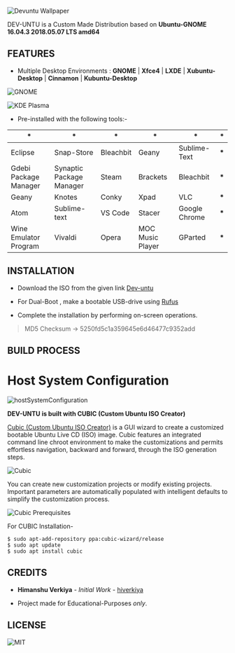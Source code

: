 ![Devuntu Wallpaper](https://github.com/hiverkiya/Dev-untu/blob/master/images/Devuntu.jpg)

DEV-UNTU is a Custom Made Distribution based on **Ubuntu-GNOME 16.04.3
2018.05.07 LTS amd64**

## FEATURES

- Multiple Desktop Environments : **GNOME** | **Xfce4** | **LXDE** |
  **Xubuntu-Desktop** | **Cinnamon** | **Kubuntu-Desktop**

![GNOME](https://github.com/hiverkiya/Dev-untu/blob/master/images/GNOME.png)

![KDE Plasma](https://github.com/hiverkiya/Dev-untu/blob/master/images/KDE%20Plasma.png)

- Pre-installed with the following tools:-

| **\***                | **\***                   | **\***    | **\***           | **\***        | **\*** |
| --------------------- | ------------------------ | --------- | ---------------- | ------------- | ------ |
| Eclipse               | Snap-Store               | Bleachbit | Geany            | Sublime-Text  | **\*** |
| Gdebi Package Manager | Synaptic Package Manager | Steam     | Brackets         | Bleachbit     | **\*** |
| Geany                 | Knotes                   | Conky     | Xpad             | VLC           | **\*** |
| Atom                  | Sublime-text             | VS Code   | Stacer           | Google Chrome | **\*** |
| Wine Emulator Program | Vivaldi                  | Opera     | MOC Music Player | GParted       | **\*** |

## INSTALLATION

- Download the ISO from the given link
  [Dev-untu](https://drive.google.com/file/d/1KACdtCveXt1b3-wXHiAOyFgetXzIiqaM/view?usp=sharing)

- For Dual-Boot , make a bootable USB-drive using [Rufus](https://rufus.ie/)

- Complete the installation by performing on-screen operations.

> MD5 Checksum -> 5250fd5c1a359645e6d46477c9352add

## BUILD PROCESS

# Host System Configuration

![hostSystemConfiguration](https://github.com/hiverkiya/Dev-untu/blob/master/images/hostSystemConfiguration.png)

**DEV-UNTU is built with CUBIC (Custom Ubuntu ISO Creator)**

[Cubic (Custom Ubuntu ISO Creator)](https://launchpad.net/cubic) is a GUI wizard
to create a customized bootable Ubuntu Live CD (ISO) image. Cubic features an
integrated command line chroot environment to make the customizations and
permits effortless navigation, backward and forward, through the ISO generation
steps.

![Cubic](https://github.com/hiverkiya/Dev-untu/blob/master/images/cubic.png)

You can create new customization projects or modify existing projects. Important
parameters are automatically populated with intelligent defaults to simplify the
customization process.

![Cubic Prerequisites](https://github.com/hiverkiya/Dev-untu/blob/master/images/cubic%20prerequisites.png)

For CUBIC Installation-

    $ sudo apt-add-repository ppa:cubic-wizard/release
    $ sudo apt update
    $ sudo apt install cubic

## CREDITS

- **Himanshu Verkiya** - _Initial Work_ -
  [hiverkiya ](https://github.com/hiverkiya)

- Project made for Educational-Purposes _only_.

## LICENSE

![MIT](https://img.shields.io/github/license/hiverkiya/Dev-untu.svg?style=plastic)
